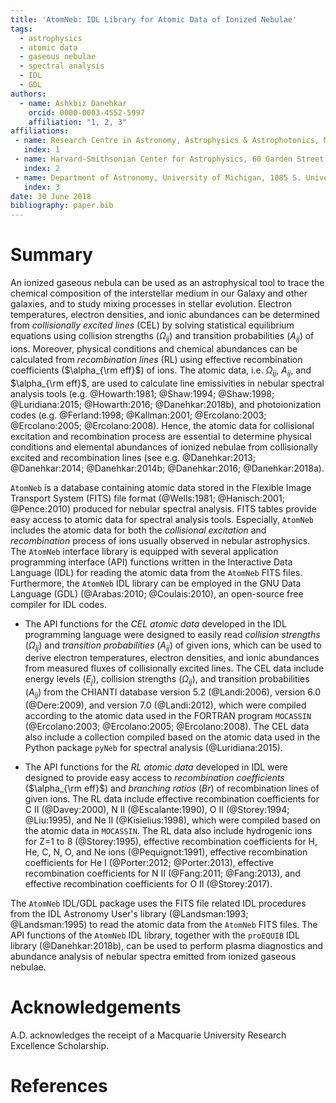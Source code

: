 ```yaml
---
title: 'AtomNeb: IDL Library for Atomic Data of Ionized Nebulae'
tags:
  - astrophysics
  - atomic data
  - gaseous nebulae
  - spectral analysis
  - IDL
  - GDL
authors:
  - name: Ashkbiz Danehkar
    orcid: 0000-0003-4552-5997
    affiliation: "1, 2, 3"
affiliations:
 - name: Research Centre in Astronomy, Astrophysics & Astrophotonics, Macquarie University, Sydney, NSW 2109, Australia
   index: 1
 - name: Harvard-Smithsonian Center for Astrophysics, 60 Garden Street, Cambridge, MA 02138, USA 
   index: 2
 - name: Department of Astronomy, University of Michigan, 1085 S. University Avenue, Ann Arbor, MI 48109, USA 
   index: 3
date: 30 June 2018
bibliography: paper.bib
---
```


# Summary

An ionized gaseous nebula can be used as an astrophysical tool to trace the chemical 
composition of the interstellar medium in our Galaxy and other galaxies, 
and to study mixing processes in stellar evolution. Electron temperatures, electron densities, 
and ionic abundances can be determined from _collisionally excited lines_ (CEL) by solving statistical 
equilibrium equations using collision strengths ($\Omega_{ij}$) and transition probabilities ($A_{ij}$) of ions. 
Moreover, physical conditions and chemical abundances can be calculated from 
_recombination lines_ (RL) using effective recombination coefficients ($\alpha_{\rm eff}$) of ions. 
The atomic data, i.e. $\Omega_{ij}$, $A_{ij}$, and $\alpha_{\rm eff}$, 
are used to calculate line emissivities in nebular spectral analysis tools 
(e.g. @Howarth:1981; @Shaw:1994; @Shaw:1998; @Luridiana:2015; @Howarth:2016; @Danehkar:2018b), 
and photoionization codes (e.g. @Ferland:1998; @Kallman:2001; @Ercolano:2003; @Ercolano:2005; @Ercolano:2008). 
Hence, the atomic data for collisional excitation and recombination process are 
essential to determine physical conditions and elemental abundances of ionized 
nebulae from collisionally excited and recombination 
lines (see e.g. @Danehkar:2013; @Danehkar:2014; @Danehkar:2014b; @Danehkar:2016; @Danehkar:2018a).

``AtomNeb`` is a database containing atomic data stored in the Flexible Image 
Transport System (FITS) file format (@Wells:1981; @Hanisch:2001; @Pence:2010) 
produced for nebular spectral analysis. 
FITS tables provide easy access to atomic data for spectral analysis tools. Especially, 
``AtomNeb`` includes the atomic data for both the _collisional excitation_ and 
_recombination_ process of ions usually observed in nebular astrophysics. 
The ``AtomNeb`` interface library is equipped with several application programming 
interface (API) functions written in the Interactive Data Language (IDL) 
for reading the atomic data from the ``AtomNeb`` FITS files. Furthermore, the ``AtomNeb`` 
IDL library can be employed in the GNU Data Language (GDL) (@Arabas:2010; @Coulais:2010), 
an open-source free compiler for IDL codes.

- The API functions for the _CEL atomic data_ developed in the IDL programming 
language were designed to easily read _collision strengths_ ($\Omega_{ij}$) 
and _transition probabilities_ ($A_{ij}$) of given ions, which can be used to derive electron 
temperatures, electron densities, and ionic abundances from measured fluxes of 
collisionally excited lines. The CEL data include energy levels ($E_{j}$), 
collision strengths ($\Omega_{ij}$), and transition probabilities ($A_{ij}$) from the CHIANTI database 
version 5.2 (@Landi:2006), version 6.0 (@Dere:2009), and version 7.0 (@Landi:2012), 
which were compiled according to the atomic data used in the FORTRAN program ``MOCASSIN`` 
(@Ercolano:2003; @Ercolano:2005; @Ercolano:2008). The CEL data also include a collection compiled based on 
the atomic data used in the Python package ``pyNeb`` for spectral analysis (@Luridiana:2015).

- The API functions for the _RL atomic data_ developed in IDL were designed to provide easy access to 
_recombination coefficients_ ($\alpha_{\rm eff}$) and _branching ratios_ ($Br$) of recombination lines 
of given ions. The RL data include effective recombination 
coefficients for C II (@Davey:2000), N II (@Escalante:1990), 
O II (@Storey:1994; @Liu:1995), and Ne II (@Kisielius:1998), which were 
compiled based on the atomic data in ``MOCASSIN``. The RL data also include
hydrogenic ions for Z=1 to 8 (@Storey:1995), effective recombination 
coefficients for H, He, C, N, O, and Ne ions (@Pequignot:1991), 
effective recombination coefficients for He I (@Porter:2012; @Porter:2013), 
effective recombination coefficients for N II (@Fang:2011; @Fang:2013), 
and effective recombination coefficients for O II (@Storey:2017).

The ``AtomNeb`` IDL/GDL package uses the FITS file related IDL procedures from the IDL Astronomy 
User's library (@Landsman:1993; @Landsman:1995) to read the atomic data from the 
``AtomNeb`` FITS files. The API functions of the ``AtomNeb`` IDL library, together with 
the ``proEQUIB`` IDL library (@Danehkar:2018b), can be used to perform plasma 
diagnostics and abundance analysis of nebular spectra emitted from ionized gaseous nebulae.

# Acknowledgements

A.D. acknowledges the receipt of a Macquarie University Research Excellence Scholarship.

# References
